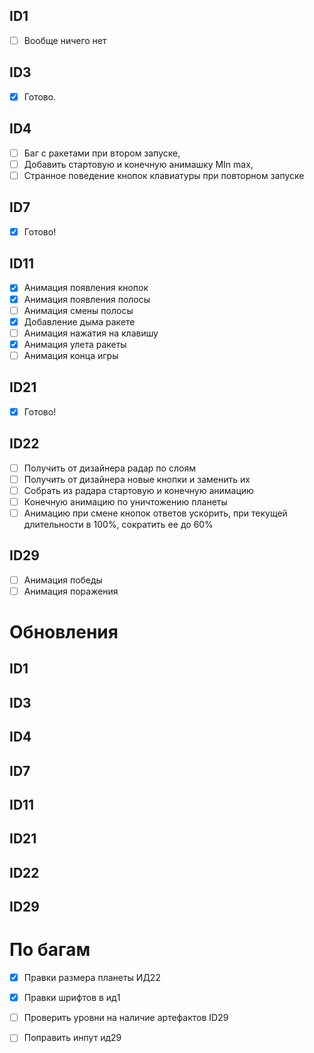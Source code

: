 ## ID1
- [ ] Вообще ничего нет
## ID3
- [x] Готово.
## ID4
- [ ] Баг с ракетами при втором запуске, 
- [ ] Добавить стартовую и конечную анимашку MIn max,
- [ ] Странное поведение кнопок клавиатуры при повторном запуске
## ID7
- [x] Готово!
## ID11
- [x] Анимация появления кнопок
- [x] Анимация появления полосы
- [ ] Анимация смены полосы
- [x] Добавление дыма ракете
- [ ] Анимация нажатия на клавишу 
- [x] Анимация улета ракеты
- [ ] Анимация конца игры
## ID21
- [x] Готово!
## ID22
- [ ] Получить от дизайнера радар по слоям
- [ ] Получить от дизайнера новые кнопки и заменить их
- [ ] Собрать из радара стартовую и конечную анимацию
- [ ] Конечную анимацию по уничтожению планеты
- [ ] Анимацию при смене кнопок ответов ускорить, при текущей длительности в 100%, сократить ее до 60%
## ID29
- [ ] Анимация победы
- [ ] Анимация поражения
# Обновления
## ID1

## ID3

## ID4

## ID7

## ID11

## ID21

## ID22

## ID29


# По багам
- [x] Правки размера планеты ИД22
- [x] Правки шрифтов в ид1
- [ ] Проверить уровни на наличие артефактов ID29
- [ ] Поправить инпут ид29

